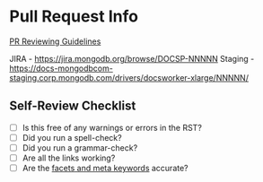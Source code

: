 # Pull Request Info

[PR Reviewing Guidelines](https://github.com/mongodb/docs-rust/blob/master/REVIEWING.md)

JIRA - <https://jira.mongodb.org/browse/DOCSP-NNNNN>
Staging - <https://docs-mongodbcom-staging.corp.mongodb.com/drivers/docsworker-xlarge/NNNNN/>

## Self-Review Checklist

- [ ] Is this free of any warnings or errors in the RST?
- [ ] Did you run a spell-check?
- [ ] Did you run a grammar-check?
- [ ] Are all the links working?
- [ ] Are the [facets and meta keywords](https://wiki.corp.mongodb.com/display/DE/Docs+Taxonomy) accurate?
